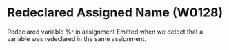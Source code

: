 # Redeclared Assigned Name (W0128)

Redeclared variable %r in assignment Emitted when we detect that a
variable was redeclared in the same assignment.
